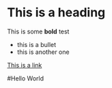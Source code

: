 # This is a heading

This is some **bold** test

- this is a bullet
- this is another one

[This is a link](https://www.google.com)

#Hello World
